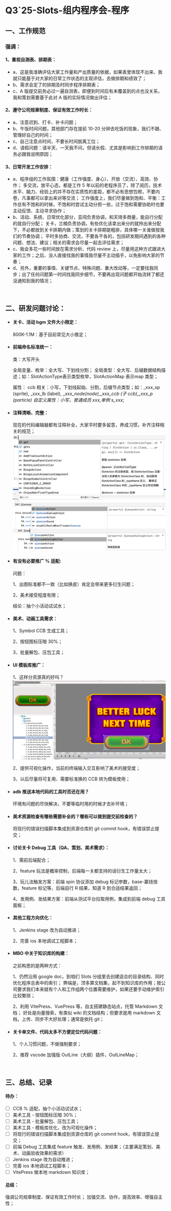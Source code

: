 # Q3`25-Slots-组内程序会-程序

## 一、工作规范

### 强调：

#### 1、重视自测表、排期表：

- a、这是我准确评估大家工作量和产出质量的依据，如果表里体现不出来、我就只能基于对大家的日常工作状态的主观评估，去做排期和绩效了；
- b、需求会定了的排期及时同步程序排期表；
- c、A 版提交前务必过一遍自测表，即便到时间后有未覆盖到的点也没关系，我和策划需要基于此对 A 版的实际情况做出评估；

#### 2、遵守公司规章制度、保证有效工作时长：

- a、注意迟到、打卡、补卡问题；
- b、午饭时间问题，其他部门存在提前 10-20 分钟去吃饭的现象，我们不跟、管理好自己的时间；
- c、自己注意点时间，不要长时间脱离工位；
- d、请假问题：请半天、一天我不问，但请长假、尤其是影响到工作排期的请务必跟我说明原因；

#### 3、日常开发工作安排：

- a、程序组的工作氛围：健康（工作强度、身心）、开放（交流）、高效、协作；
  多交流，放平心态，都是工作 5 年以前的老程序员了，除了阅历，技术水平、脑力、经验上的并不存在实质性的差距，都不必有思想包袱，不要内卷，凡事都可以拿出来对等交流；
  工作强度上，我们尽量做到饱和、平衡：工作总有不饱和的时候，不饱和时尝试主动分担一些，过于饱和需要协助时也要主动反馈、主动寻求协作；
- b、活动、系统、日常优化部分，亚闯负责协调，和天琦多商量，能自行分配的就自行分配；
  关卡，兰楠负责协调，有些优化该拿出来分的就拎出来分配下，不必都放到关卡排期内做；策划的关卡排期是粗排，具体哪一关谁做按我们的节奏协调；
  平时多协商、交流，不要各干各的，包括研发期间遇到的各种问题、想法、建议；相关的需求会尽量一起去评估需求；
- c、我会多花一些时间放在需求分析、代码 review 上，尽量用这种方式跟进大家的工作；之后、没人直接找我的事情我尽量不主动插手，以免影响大家的节奏；
- d、另外，重要的事情、关键节点、特殊问题、重大改动等，一定要找我同步；出了任何问题第一时间找我同步细节，不要再出现问题都开始流转了都还没通知到我的情况；

‍

## 二、研发问题讨论：

- #### 关卡、活动 bgm 文件大小限定：

  800K-1.1M：基于目前常见大小推定；
- #### 前端命名标准统一：

  类：大写开头

  全局变量、枚举：全大写、下划线分割；
  全局类型：全大写、后缀数据结构描述；如：SlotActionType表示类型枚举，SlotActionMap 表示map 类型；

  属性：
  ccb 相关：小写，下划线起始、分割，后缀节点类型；如：_xxx_sp (sprite), _xxx_lb (label), _*xxx_node(node),_xxx_ccb (子 ccb),_xxx_p (particle)*
  *自定义属性：小写，普通成员 xxx,单例 s_xxx;*
- #### 注释清晰、完整：

  现在的代码编辑器都有注释补全，大家平时要多留意，养成习惯，补齐注释相关的规范；![image](assets/image-20250908150440-rihqo8l.png)![image](assets/image-20250908150516-4ahbfoz.png)![image](assets/image-20250908150538-jnyl9tk.png)
- #### 有没有必要推广 % 适配:

  问题：

  1、出图标准都不一致（比如换皮）肯定会带来更多衍生问题；

  2、美术接受程度有限；

  结论：抽个小活动试试水；
- #### 美术、动画工具需求：

  1、Symbol CCB 生成工具；

  2、按钮图标压暗 30%；

  3、批量解包、压包工具；
- #### UI 模板库推广：

  1、这样分资源真的好吗？![image](assets/image-20250826181223-xn8w5kp.png)

  2、提供可视化操作，当前的终端输入交互影响了美术的接受度；

  3、以后尽量将可复用、需要标准换的 CCB 转为模板使用；
- #### adb 推送本地代码的工具时否还在用？

  环境有问题的尽快解决，不要等临时用的时候才去补环境；
- #### 美术资源检查有哪些需要补全的？哪些可以做到提交前检查的？

  将现行的错误扫描脚本集成到资源仓库的 git commit hook，有错误禁止提交；
- #### 讨论关卡 Debug 工具（QA、策划、美术需求）：

  1、需前后端配合；

  2、feature 玩法是概率控制，后端每一关都支持的话衍生工作量太大；

  3、玩儿法触发方案：前端 spin 协议添加 debug 标记参数，base-赢钱倍数，feature 标记等，后端自行 R 结果，知道 R 到合适结果返回；

  4、发用例、发结果方案：前端从测试平台拉取用例，集成到前端 debug 工具面板；
- #### 其他工程方向优化：

  1、Jenkins stage 改为自动推进；

  2、完善 ios 本地调试工程脚本；
- #### MBO 中关于知识库的构建：

  之前构思的是两种方式：

  1、仍然沿用 google doc，到咱们 Slots 分组里去创建适合的目录结构、同时优化程序总表中的索引；
  弊端是，顶多算文档集，起不到知识库的作用；按公司要求我们本来就有个人和工作组两个位置需要维护，如果还要手动维护索引比较繁琐；

  2、利用 VitePress、VuePress 等，自主搭建静态站点，托管 Markdown 文档；
  好处是向量搜索，有类似 wiki 的文档结构；但要求是用 markdown 文档，上传、同步不大好处理；通常是依托 git；
- #### 关卡单文件、代码太多不方便定位代码问题：

  1、个人习惯问题，不做强制要求；

  2、推荐 vscode 加强版 OutLine（大纲）插件，OutLineMap；

‍

## 三、总结、记录

#### 待办：

- [ ] CCB % 适配，抽个小活动试试水；
- [ ] 美术工具 - 按钮图标压暗 30%；
- [ ] 美术工具 - 批量解包、压包工具；
- [ ] 美术工具 - 模板库优化，改为可视化操作；
- [ ] 将现行的错误扫描脚本集成到资源仓库的 git commit hook，有错误禁止提交；
- [ ] 前端 Debug 工具集成 feature 触发、发用例、发结果；（主要满足策划、美术、动画验收效果的需求）
- [ ] Jenkins stage 改为自动推进；
- [ ] 完善 ios 本地调试工程脚本；
- [ ] VitePress 做本地 markdown 知识库；

#### 总结：

强调公司规章制度、保证有效工作时长；
加强交流、协作，提高效率、增强自主性；

‍
